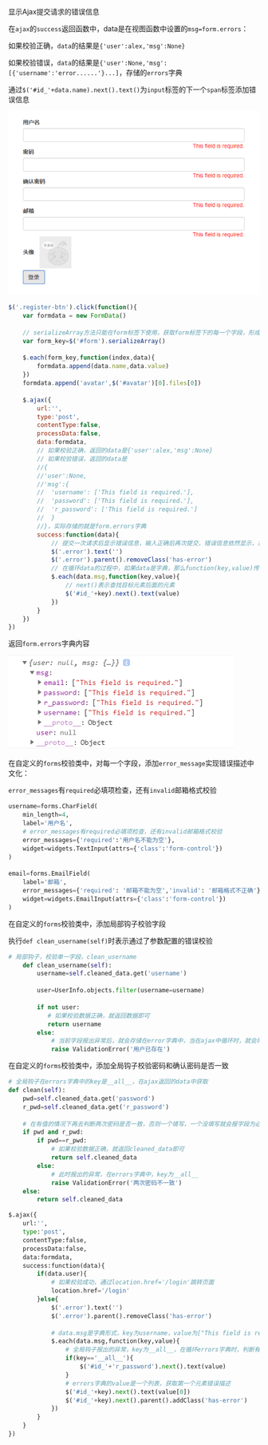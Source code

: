 显示Ajax提交请求的错误信息

在`ajax`的`success`返回函数中，data是在视图函数中设置的`msg=form.errors`：

如果校验正确，`data`的结果是`{'user':alex,'msg':None}`

如果校验错误，`data`的结果是`{'user':None,'msg':[{'username':'error......'}...]`，存储的`errors`字典

通过`$('#id_'+data.name).next().text()`为`input`标签的下一个`span`标签添加错误信息

![1544429212328](.\image\1544429212328.png)

```javascript
$('.register-btn').click(function(){
    var formdata = new FormData()
	
    // serializeArray方法只能在form标签下使用，获取form标签下的每一个字段，形成一个列表[{name:username,value:alex},{name:password,value:xxx},{...}]
    var form_key=$('#form').serializeArray()
	
    $.each(form_key,function(index,data){
        formdata.append(data.name,data.value)
    })
    formdata.append('avatar',$('#avatar')[0].files[0])

    $.ajax({
        url:'',
        type:'post',
        contentType:false,
        processData:false,
        data:formdata,
        // 如果校验正确，返回的data是{'user':alex,'msg':None}
        // 如果校验错误，返回的data是
        //{
        //'user':None,
        //'msg':{
        //	'username': ['This field is required.'], 
        //	'password': ['This field is required.'], 
        //	'r_password': ['This field is required.']
        //	}
        //}，实际存储的就是form.errors字典
        success:function(data){
            // 提交一次请求后显示错误信息，输入正确后再次提交，错误信息依然显示，并没有清空，所以在添加错误信息前，先将所有字段的错误信息和has-error样式都清空
            $('.error').text('')
            $('.error').parent().removeClass('has-error')
            // 在循环data的过程中，如果data是字典，那么function(key,value)传入的是字典的key和value，每一个标签的id是id_username等，所以对每一个标签后的span进行赋值错误信息
            $.each(data.msg,function(key,value){
                // next()表示查找目标元素后面的元素
                $('#id_'+key).next().text(value)
            })
        }
    })
})
```

返回`form.errors`字典内容

![1544426704959](.\image\1544426665151.png)



在自定义的`forms`校验类中，对每一个字段，添加`error_message`实现错误描述中文化：

`error_messages`有`required`必填项检查，还有`invalid`邮箱格式校验

```python
username=forms.CharField(
    min_length=4,
    label='用户名',
    # error_messages有required必填项检查，还有invalid邮箱格式校验
    error_messages={'required':'用户名不能为空'},
    widget=widgets.TextInput(attrs={'class':'form-control'})
)
    
email=forms.EmailField(
    label='邮箱',
    error_messages={'required': '邮箱不能为空','invalid': '邮箱格式不正确'},
    widget=widgets.EmailInput(attrs={'class':'form-control'})
)
```



在自定义的`forms`校验类中，添加局部钩子校验字段

执行`def clean_username(self)`时表示通过了参数配置的错误校验

```python
# 局部钩子，校验单一字段，clean_username
    def clean_username(self):
        username=self.cleaned_data.get('username')

        user=UserInfo.objects.filter(username=username)

        if not user:
           # 如果校验数据正确，就返回数据即可
           return username
        else:
            # 当前字段报出异常后，就会存储在error字典中，当在ajax中循环时，就会将其根据id_+key.next.text存储为标签值
            raise ValidationError('用户已存在')
```



在自定义的`forms`校验类中，添加全局钩子校验密码和确认密码是否一致

```python
# 全局钩子在errors字典中的key是__all__，在ajax返回的data中获取
def clean(self):
    pwd=self.cleaned_data.get('password')
    r_pwd=self.cleaned_data.get('r_password')
	
    # 在有值的情况下再去判断两次密码是否一致，否则一个填写，一个没填写就会报字段为必填项的错误
    if pwd and r_pwd:
        if pwd==r_pwd:
            # 如果校验数据正确，就返回cleaned_data即可
            return self.cleaned_data
        else:
            # 此时报出的异常，在errors字典中，key为__all__
            raise ValidationError('两次密码不一致')
    else:
        return self.cleaned_data
```


```python
$.ajax({
    url:'',
    type:'post',
    contentType:false,
    processData:false,
    data:formdata,
    success:function(data){
        if(data.user){
            # 如果校验成功，通过location.href='/login'跳转页面
            location.href='/login'
        }else{
            $('.error').text('')
            $('.error').parent().removeClass('has-error')

            # data.msg是字典形式，key为username，value为["This field is required."]是列表
            $.each(data.msg,function(key,value){
                # 全局钩子报出的异常，key为__all__，在循环errors字典时，判断有无__all__的key，并把错误添加到确认密码下方
                if(key=='__all__'){
                    $('#id_'+'r_password').next().text(value)
                }
                # errors字典的value是一个列表，获取第一个元素错误描述
                $('#id_'+key).next().text(value[0])
                $('#id_'+key).next().parent().addClass('has-error')
            }) 
        }
    }
})
```

